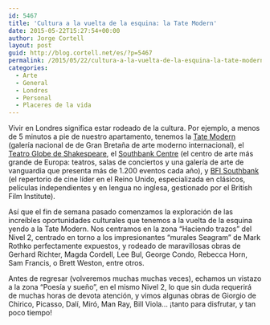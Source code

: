 ```yaml
---
id: 5467
title: 'Cultura a la vuelta de la esquina: la Tate Modern'
date: 2015-05-22T15:27:54+00:00
author: Jorge Cortell
layout: post
guid: http://blog.cortell.net/es/?p=5467
permalink: /2015/05/22/cultura-a-la-vuelta-de-la-esquina-la-tate-modern/
categories:
  - Arte
  - General
  - Londres
  - Personal
  - Placeres de la vida
---
```

Vivir en Londres significa estar rodeado de la cultura. Por ejemplo, a menos de 5 minutos a pie de nuestro apartamento, tenemos la <a href="http://www.tate.org.uk/visit/tate-modern" target="_blank">Tate Modern</a> (galería nacional de de Gran Bretaña de arte moderno internacional), el <a href="http://www.shakespearesglobe.com/" target="_blank">Teatro Globe de Shakespeare</a>, el <a href="http://www.southbankcentre.co.uk/" target="_blank">Southbank Centre</a> (el centro de arte más grande de Europa: teatros, salas de conciertos y una galería de arte de vanguardia que presenta más de 1.200 eventos cada año), y <a href="https://whatson.bfi.org.uk/Online/" target="_blank">BFI Southbank</a> (el repertorio de cine líder en el Reino Unido, especializada en clásicos, películas independientes y en lengua no inglesa, gestionado por el British Film Institute).

Así que el fin de semana pasado comenzamos la exploración de las increíbles oportunidades culturales que tenemos a la vuelta de la esquina yendo a la Tate Modern. Nos centramos en la zona “Haciendo trazos” del Nivel 2, centrado en torno a los impresionantes “murales Seagram” de Mark Rothko perfectamente expuestos, y rodeado de maravillosas obras de Gerhard Richter, Magda Cordell, Lee Bul, George Condo, Rebecca Horn, Sam Francis, o Brett Weston, entre otros.

Antes de regresar (volveremos muchas muchas veces), echamos un vistazo a la zona &#8220;Poesía y sueño&#8221;, en el mismo Nivel 2, lo que sin duda requerirá de muchas horas de devota atención, y vimos algunas obras de Giorgio de Chirico, Picasso, Dalí, Miró, Man Ray, Bill Viola&#8230; ¡tanto para disfrutar, y tan poco tiempo!